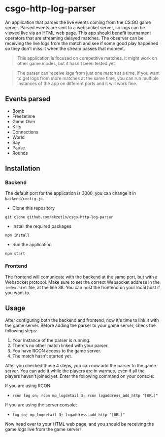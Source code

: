 # csgo-http-log-parser
An application that parses the live events coming from the CS:GO game server. Parsed events are sent to a websocket server, so logs can be viewed live via an HTML web page. This app should benefit tournament operators that are streaming delayed matches. The observer can be receiving the live logs from the match and see if some good play happened so they don't miss it when the stream passes that moment.

> This application is focused on competitive matches. It might work on other game modes, but it hasn't been tested yet.

> The parser can receive logs from just one match at a time, if you want to get logs from more matches at the same time, you can run multiple instances of the app on different ports and it will work fine.

## Events parsed
- Bomb
- Freezetime
- Game Over
- Kills
- Connections
- World 
- Say
- Pause
- Rounds

## Installation

### Backend
The default port for the application is 3000, you can change it in ``backend/config.js``.
- Clone this repository
```
git clone github.com/akzet1n/csgo-http-log-parser
```
- Install the required packages
```
npm install
```
- Run the application
```
npm start
```

### Frontend
The frontend will comunicate with the backend at the same port, but with a Websocket protocol.
Make sure to set the correct Websocket address in the ``index.html`` file, at the line 38. You can host the frontend on your local host if you want to. 

## Usage
After configuring both the backend and frontend, now it's time to link it with the game server.
Before adding the parser to your game server, check the following steps:

1. Your instance of the parser is running.
2. There's no other match linked with your parser.
3. You have RCON access to the game server.
4. The match hasn't started yet.

After you checked those 4 steps, you can now add the parser to the game server. You can add it while the players are in warmup, even if all the players haven't joined yet. Enter the following command on your console:

If you are using RCON:
- ```rcon log on; rcon mp_logdetail 3; rcon logaddress_add_http "[URL]"```

If you are using the server console:
- ```log on; mp_logdetail 3; logaddress_add_http "[URL]"```

Now head over to your HTML web page, and you should be receiving the game logs live from the game server!